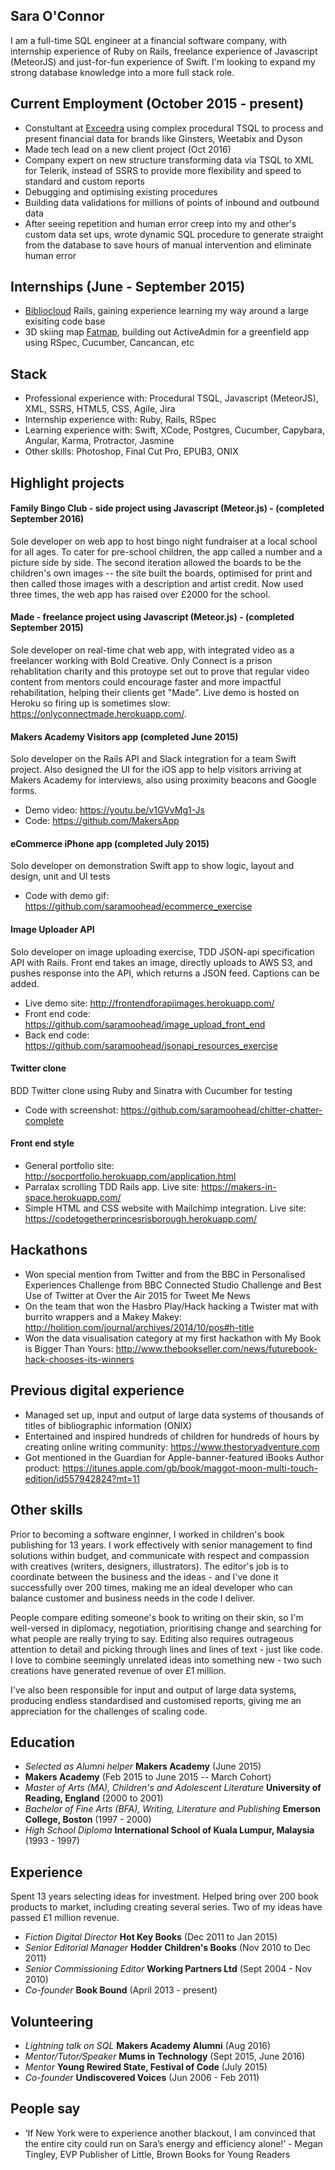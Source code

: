## Sara O'Connor

I am a full-time SQL engineer at a financial software company, with internship experience of Ruby on Rails, freelance experience of Javascript (MeteorJS) and just-for-fun experience of Swift. I'm looking to expand my strong database knowledge into a more full stack role.

## Current Employment (October 2015 - present)
- Constultant at [Exceedra](http://www.exceedra.com/) using complex procedural TSQL to process and present financial data for brands like Ginsters, Weetabix and Dyson
- Made tech lead on a new client project (Oct 2016)
- Company expert on new structure transforming data via TSQL to XML for Telerik, instead of SSRS to provide more flexibility and speed to standard and custom reports
- Debugging and optimising existing procedures
- Building data validations for millions of points of inbound and outbound data
- After seeing repetition and human error creep into my and other's custom data set ups, wrote dynamic SQL procedure to generate straight from the database to save hours of manual intervention and eliminate human error

## Internships (June - September 2015)
- [Bibliocloud](http://bibliocloud.com/) Rails, gaining experience learning my way around a large exisiting code base
- 3D skiing map [Fatmap](http://fatmap.com/), building out ActiveAdmin for a greenfield app using RSpec, Cucumber, Cancancan, etc

## Stack
- Professional experience with: Procedural TSQL, Javascript (MeteorJS), XML, SSRS, HTML5, CSS, Agile, Jira
- Internship experience with: Ruby, Rails, RSpec
- Learning experience with: Swift, XCode, Postgres, Cucumber, Capybara, Angular, Karma, Protractor, Jasmine
- Other skills: Photoshop, Final Cut Pro, EPUB3, ONIX


## Highlight projects
#### Family Bingo Club - side project using Javascript (Meteor.js) - (completed September 2016)
Sole developer on web app to host bingo night fundraiser at a local school for all ages. To cater for pre-school children, the app called a number and a picture side by side. The second iteration allowed the boards to be the children's own images -- the site built the boards, optimised for print and then called those images with a description and artist credit. Now used three times, the web app has raised over £2000 for the school.

#### Made - freelance project using Javascript (Meteor.js) - (completed September 2015)
Sole developer on real-time chat web app, with integrated video as a freelancer working with Bold Creative. Only Connect is a prison rehablitation charity and this protoype set out to prove that regular video content from mentors could encourage faster and more impactful rehabilitation, helping their clients get "Made". Live demo is hosted on Heroku so firing up is sometimes slow: https://onlyconnectmade.herokuapp.com/.

#### Makers Academy Visitors app (completed June 2015)
Solo developer on the Rails API and Slack integration for a team Swift project. Also designed the UI for the iOS app to help visitors arriving at Makers Academy for interviews, also using proximity beacons and Google forms.
- Demo video: https://youtu.be/v1GVvMg1-Js
- Code: https://github.com/MakersApp

#### eCommerce iPhone app (completed July 2015)
Solo developer on demonstration Swift app to show logic, layout and design, unit and UI tests
- Code with demo gif: https://github.com/saramoohead/ecommerce_exercise

#### Image Uploader API
Solo developer on image uploading exercise, TDD JSON-api specification API with Rails. Front end takes an image, directly uploads to AWS S3, and pushes response into the API, which returns a JSON feed. Captions can be added.
- Live demo site: http://frontendforapiimages.herokuapp.com/
- Front end code: https://github.com/saramoohead/image_upload_front_end
- Back end code: https://github.com/saramoohead/jsonapi_resources_exercise

#### Twitter clone
BDD Twitter clone using Ruby and Sinatra with Cucumber for testing
- Code with screenshot: https://github.com/saramoohead/chitter-chatter-complete

#### Front end style
- General portfolio site: http://socportfolio.herokuapp.com/application.html
- Parralax scrolling TDD Rails app. Live site: https://makers-in-space.herokuapp.com/
- Simple HTML and CSS website with Mailchimp integration. Live site: https://codetogetherprincesrisborough.herokuapp.com/

## Hackathons
- Won special mention from Twitter and from the BBC in Personalised Experiences Challenge from BBC Connected Studio Challenge and Best Use of Twitter at Over the Air 2015 for Tweet Me News
- On the team that won the Hasbro Play/Hack hacking a Twister mat with burrito wrappers and a Makey Makey: http://holition.com/journal/archives/2014/10/pos#h-title
- Won the data visualisation category at my first hackathon with My Book is Bigger Than Yours: http://www.thebookseller.com/news/futurebook-hack-chooses-its-winners

## Previous digital experience
- Managed set up, input and output of large data systems of thousands of titles of bibliographic information (ONIX)
- Entertained and inspired hundreds of children for hundreds of hours by creating online writing community: https://www.thestoryadventure.com
- Got mentioned in the Guardian for Apple-banner-featured iBooks Author product: https://itunes.apple.com/gb/book/maggot-moon-multi-touch-edition/id557942824?mt=11

## Other skills
Prior to becoming a software enginner, I worked in children's book publishing for 13 years. I work effectively with senior management to find solutions within budget, and communicate with respect and compassion with creatives (writers, designers, illustrators). The editor's job is to coordinate between the business and the ideas - and I've done it successfully over 200 times, making me an ideal developer who can balance customer and business needs in the code I deliver.

People compare editing someone's book to writing on their skin, so I'm well-versed in diplomacy, negotiation, prioritising change and searching for what people are really trying to say. Editing also requires outrageous attention to detail and picking through lines and lines of text - just like code. I love to combine seemingly unrelated ideas into something new - two such creations have generated revenue of over £1 million.

I've also been responsible for input and output of large data systems, producing endless standardised and customised reports, giving me an appreciation for the challenges of scaling code.

## Education
- *Selected as Alumni helper* **Makers Academy** (June 2015)
- **Makers Academy** (Feb 2015 to June 2015 -- March Cohort)
- *Master of Arts (MA), Children's and Adolescent Literature* **University of Reading, England** (2000 to 2001)
- *Bachelor of Fine Arts (BFA), Writing, Literature and Publishing* **Emerson College, Boston** (1997 - 2000)
- *High School Diploma* **International School of Kuala Lumpur, Malaysia** (1993 - 1997)

## Experience

Spent 13 years selecting ideas for investment. Helped bring over 200 book products to market, including creating several series. Two of my ideas have passed £1 million revenue.

- *Fiction Digital Director* **Hot Key Books** (Dec 2011 to Jan 2015)
- *Senior Editorial Manager* **Hodder Children's Books** (Nov 2010 to Dec 2011)
- *Senior Commissioning Editor* **Working Partners Ltd** (Sept 2004 - Nov 2010)
- *Co-founder* **Book Bound** (April 2013 - present)

## Volunteering
- *Lightning talk on SQL* **Makers Academy Alumni** (Aug 2016)
- *Mentor/Tutor/Speaker* **Mums in Technology** (Sept 2015, June 2016)
- *Mentor* **Young Rewired State, Festival of Code** (July 2015)
- *Co-founder* **Undiscovered Voices** (Jun 2006 - Feb 2011)

## People say
- ‘If New York were to experience another blackout, I am convinced that the entire city could run on Sara’s energy and efficiency alone!’ - Megan Tingley, EVP Publisher of Little, Brown Books for Young Readers
